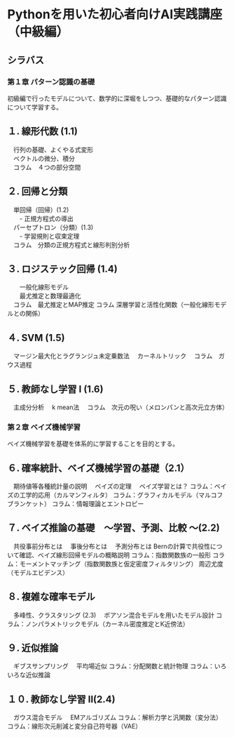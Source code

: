 # Pythonを用いた初心者向けAI実践講座（中級編）
## シラバス
### 第１章 パターン認識の基礎
初級編で行ったモデルについて、数学的に深堀をしつつ、基礎的なパターン認識について学習する。
## １. 線形代数 (1.1)
　行列の基礎、よくやる式変形  
　ベクトルの微分、積分  
　コラム　４つの部分空間  

## ２. 回帰と分類
　単回帰（回帰）(1.2)  
　　- 正規方程式の導出  
　パーセプトロン（分類）(1.3)  
　　- 学習規則と収束定理  
　コラム　分類の正規方程式と線形判別分析

## ３. ロジステック回帰  (1.4)
　　一般化線形モデル  
　　最尤推定と数理最適化  
　コラム　最尤推定とMAP推定
  コラム 深層学習と活性化関数（一般化線形モデルとの関係）

## ４. SVM (1.5)
　マージン最大化とラグランジュ未定乗数法
　カーネルトリック
　コラム　ガウス過程

## ５. 教師なし学習 I (1.6)
　主成分分析
　k mean法
　コラム　次元の呪い（メロンパンと高次元立方体）

### 第２章 ベイズ機械学習
ベイズ機械学習を基礎を体系的に学習することを目的とする。

## ６. 確率統計、ベイズ機械学習の基礎（2.1）
　期待値等各種統計量の説明
　ベイズの定理
　ベイズ学習とは？
コラム：ベイズの工学的応用（カルマンフィルタ）
コラム：グラフィカルモデル（マルコフブランケット）
コラム：情報理論とエントロピー

## ７. ベイズ推論の基礎　〜学習、予測、比較 〜(2.2)
　共役事前分布とは
　事後分布とは
　予測分布とは
Bernの計算で共役性について確認、ベイズ線形回帰モデルの概略説明
コラム：指数関数族の一般形
コラム：モーメントマッチング（指数関数族と仮定密度フィルタリング）
周辺尤度（モデルエビデンス）

## ８. 複雑な確率モデル
　多峰性、クラスタリング (2.3)
　ポアソン混合モデルを用いたモデル設計
コラム：ノンパラメトリックモデル（カーネル密度推定とK近傍法）

## ９. 近似推論
　ギブスサンプリング
　平均場近似
コラム：分配関数と統計物理
コラム：いろいろな近似推論

## １０. 教師なし学習 II(2.4)
　ガウス混合モデル
 　EMアルゴリズム
コラム：解析力学と汎関数（変分法）
コラム：線形次元削減と変分自己符号器（VAE）

